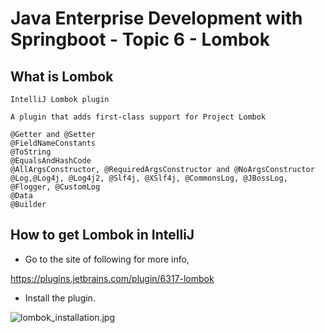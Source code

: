 # Java Enterprise Development with Springboot - Topic 6 - Lombok

## What is Lombok

```
IntelliJ Lombok plugin

A plugin that adds first-class support for Project Lombok

@Getter and @Setter
@FieldNameConstants
@ToString
@EqualsAndHashCode
@AllArgsConstructor, @RequiredArgsConstructor and @NoArgsConstructor
@Log,@Log4j, @Log4j2, @Slf4j, @XSlf4j, @CommonsLog, @JBossLog, @Flogger, @CustomLog
@Data
@Builder
```

## How to get Lombok in IntelliJ

* Go to the site of following for more info,

https://plugins.jetbrains.com/plugin/6317-lombok

* Install the plugin.

![lombok_installation.jpg](https://kevinli-webbertech.github.io/blog/images/springboot/#6/lombok_installation.png)
